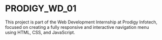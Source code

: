 # PRODIGY_WD_01
This project is part of the Web Development Internship at Prodigy Infotech, focused on creating a fully responsive and interactive navigation menu using HTML, CSS, and JavaScript.
